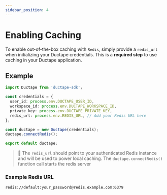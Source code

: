 ```yaml
---
sidebar_position: 4
---
```


# Enabling Caching

To enable out-of-the-box caching with `Redis`, simply provide a `redis_url` when initializing your Ductape credentials. This is a **required step** to use caching in your Ductape application.

## Example

```typescript
import Ductape from 'ductape-sdk';

const credentials = {
  user_id: process.env.DUCTAPE_USER_ID,
  workspace_id: process.env.DUCTAPE_WORKSPACE_ID,
  private_key: process.env.DUCTAPE_PRIVATE_KEY,
  redis_url: process.env.REDIS_URL, // Add your Redis URL here
};

const ductape = new Ductape(credentials);
ductape.connectRedis();

export default ductape;
```

> 🔑 The `redis_url` should point to your authenticated Redis instance and will be used to power local caching.
> The `ductape.connectRedis()` function call starts the redis server

### Example Redis URL

```
redis://default:your_password@redis.example.com:6379
```